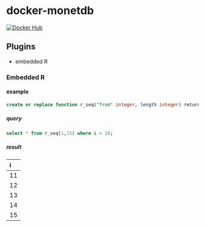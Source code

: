 # docker-monetdb

[![Docker Hub](https://img.shields.io/badge/docker-ready-blue.svg)](https://hub.docker.com/r/watchdg/monetdb)

## Plugins

* embedded R

### Embedded R

#### example

```sql
create or replace function r_seq("from" integer, length integer) returns table (i integer) language r 'seq(from, length);';
```
##### query

```sql
select * from r_seq(1,15) where i > 10;
```
##### result

| i   |
|:----|
| 11  |
| 12  |
| 13  |
| 14  |
| 15  |
